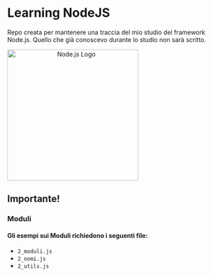 # Learning NodeJS

Repo creata per mantenere una traccia del mio studio del framework Node.js. Quello che già conoscevo durante lo studio non sarà scritto.

<div align="center" style="width: 300px;">
  <img src="https://upload.wikimedia.org/wikipedia/commons/d/d9/Node.js_logo.svg" alt="Node.js Logo" width="300px"/>
</div>

## Importante!
### Moduli
#### Gli esempi sui Moduli richiedono i seguenti file:
- `2_moduli.js`
- `2_nomi.js`
- `2_utils.js`
